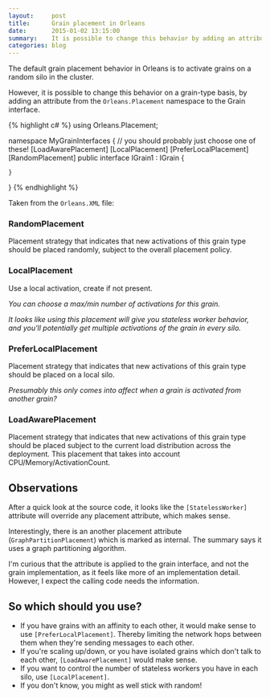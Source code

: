 ```yaml
---
layout:     post
title:      Grain placement in Orleans
date:       2015-01-02 13:15:00
summary:    It is possible to change this behavior by adding an attribute from the `Orleans.Placement` namespace to the Grain interface.
categories: blog
---
```


The default grain placement behavior in Orleans is to activate grains on a random silo in the cluster.

However, it is possible to change this behavior on a grain-type basis, by adding an attribute from the `Orleans.Placement` namespace to the Grain interface.

{% highlight c# %}
using Orleans.Placement;

namespace MyGrainInterfaces
{
    // you should probably just choose one of these!
    [LoadAwarePlacement]
    [LocalPlacement]
    [PreferLocalPlacement]
    [RandomPlacement]
    public interface IGrain1 : IGrain
    {

    }
}
{% endhighlight %}

Taken from the `Orleans.XML` file:

### RandomPlacement

Placement strategy that indicates that new activations of this grain type should be placed randomly, subject to the overall placement policy.

### LocalPlacement

Use a local activation, create if not present.

_You can choose a max/min number of activations for this grain._

_It looks like using this placement will give you stateless worker behavior, and you'll potentially get multiple activations of the grain in every silo._ 

### PreferLocalPlacement

Placement strategy that indicates that new activations of this grain type should be placed on a local silo.

_Presumably this only comes into affect when a grain is activated from another grain?_

### LoadAwarePlacement

Placement strategy that indicates that new activations of this grain type should be placed subject to the current load distribution across the deployment. This placement that takes into account CPU/Memory/ActivationCount.

## Observations

After a quick look at the source code, it looks like the `[StatelessWorker]` attribute will override any placement attribute, which makes sense.

Interestingly, there is an another placement attribute (`GraphPartitionPlacement`) which is marked as internal. The summary says it uses a graph partitioning algorithm.

I'm curious that the attribute is applied to the grain interface, and not the grain implementation, as it feels like more of an implementation detail. However, I expect the calling code needs the information.

## So which should you use?

* If you have grains with an affinity to each other, it would make sense to use `[PreferLocalPlacement]`. Thereby limiting the network hops between them when they're sending messages to each other.
* If you're scaling up/down, or you have isolated grains which don't talk to each other, `[LoadAwarePlacement]` would make sense.
* If you want to control the number of stateless workers you have in each silo, use `[LocalPlacement]`.
* If you don't know, you might as well stick with random!